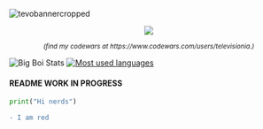 ![tevobannercropped](https://user-images.githubusercontent.com/106242960/173281058-dd5a7efa-6abd-42c8-a8de-a014a6b139a3.png)
<p align="center">
  <img src="https://www.codewars.com/users/televisionia/badges/large">
</p>
<p align="center"><i><sup>(find my codewars at https://www.codewars.com/users/televisionia.)</sup></i></p>

![Big Boi Stats](https://github-readme-stats.vercel.app/api?username=televisionia&show_icons=true&theme=synthwave)
[![Most used languages](https://github-readme-stats.vercel.app/api/top-langs/?username=televisionia&theme=synthwave)](https://github.com/anuraghazra/github-readme-stats)


<h4>README WORK IN PROGRESS</h4>

```python
print("Hi nerds")
```

```diff
- I am red
```
